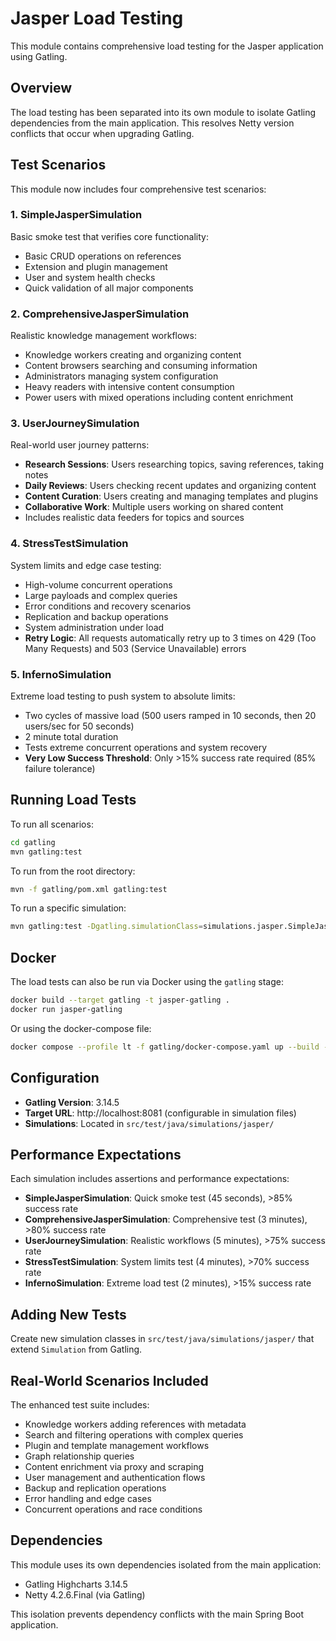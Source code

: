 # Jasper Load Testing

This module contains comprehensive load testing for the Jasper application using Gatling.

## Overview

The load testing has been separated into its own module to isolate Gatling dependencies from the main application. This resolves Netty version conflicts that occur when upgrading Gatling.

## Test Scenarios

This module now includes four comprehensive test scenarios:

### 1. SimpleJasperSimulation
Basic smoke test that verifies core functionality:
- Basic CRUD operations on references
- Extension and plugin management
- User and system health checks
- Quick validation of all major components

### 2. ComprehensiveJasperSimulation  
Realistic knowledge management workflows:
- Knowledge workers creating and organizing content
- Content browsers searching and consuming information
- Administrators managing system configuration
- Heavy readers with intensive content consumption
- Power users with mixed operations including content enrichment

### 3. UserJourneySimulation
Real-world user journey patterns:
- **Research Sessions**: Users researching topics, saving references, taking notes
- **Daily Reviews**: Users checking recent updates and organizing content  
- **Content Curation**: Users creating and managing templates and plugins
- **Collaborative Work**: Multiple users working on shared content
- Includes realistic data feeders for topics and sources

### 4. StressTestSimulation
System limits and edge case testing:
- High-volume concurrent operations
- Large payloads and complex queries
- Error conditions and recovery scenarios
- Replication and backup operations
- System administration under load
- **Retry Logic**: All requests automatically retry up to 3 times on 429 (Too Many Requests) and 503 (Service Unavailable) errors

### 5. InfernoSimulation
Extreme load testing to push system to absolute limits:
- Two cycles of massive load (500 users ramped in 10 seconds, then 20 users/sec for 50 seconds)
- 2 minute total duration
- Tests extreme concurrent operations and system recovery
- **Very Low Success Threshold**: Only >15% success rate required (85% failure tolerance)

## Running Load Tests

To run all scenarios:

```bash
cd gatling
mvn gatling:test
```

To run from the root directory:

```bash
mvn -f gatling/pom.xml gatling:test
```

To run a specific simulation:

```bash
mvn gatling:test -Dgatling.simulationClass=simulations.jasper.SimpleJasperSimulation
```

## Docker

The load tests can also be run via Docker using the `gatling` stage:

```bash
docker build --target gatling -t jasper-gatling .
docker run jasper-gatling
```

Or using the docker-compose file:

```bash
docker compose --profile lt -f gatling/docker-compose.yaml up --build --exit-code-from gatling
```

## Configuration

- **Gatling Version**: 3.14.5
- **Target URL**: http://localhost:8081 (configurable in simulation files)
- **Simulations**: Located in `src/test/java/simulations/jasper/`

## Performance Expectations

Each simulation includes assertions and performance expectations:

- **SimpleJasperSimulation**: Quick smoke test (45 seconds), >85% success rate
- **ComprehensiveJasperSimulation**: Comprehensive test (3 minutes), >80% success rate
- **UserJourneySimulation**: Realistic workflows (5 minutes), >75% success rate  
- **StressTestSimulation**: System limits test (4 minutes), >70% success rate
- **InfernoSimulation**: Extreme load test (2 minutes), >15% success rate

## Adding New Tests

Create new simulation classes in `src/test/java/simulations/jasper/` that extend `Simulation` from Gatling.

## Real-World Scenarios Included

The enhanced test suite includes:
- Knowledge workers adding references with metadata
- Search and filtering operations with complex queries
- Plugin and template management workflows
- Graph relationship queries
- Content enrichment via proxy and scraping
- User management and authentication flows
- Backup and replication operations
- Error handling and edge cases
- Concurrent operations and race conditions

## Dependencies

This module uses its own dependencies isolated from the main application:
- Gatling Highcharts 3.14.5
- Netty 4.2.6.Final (via Gatling)

This isolation prevents dependency conflicts with the main Spring Boot application.